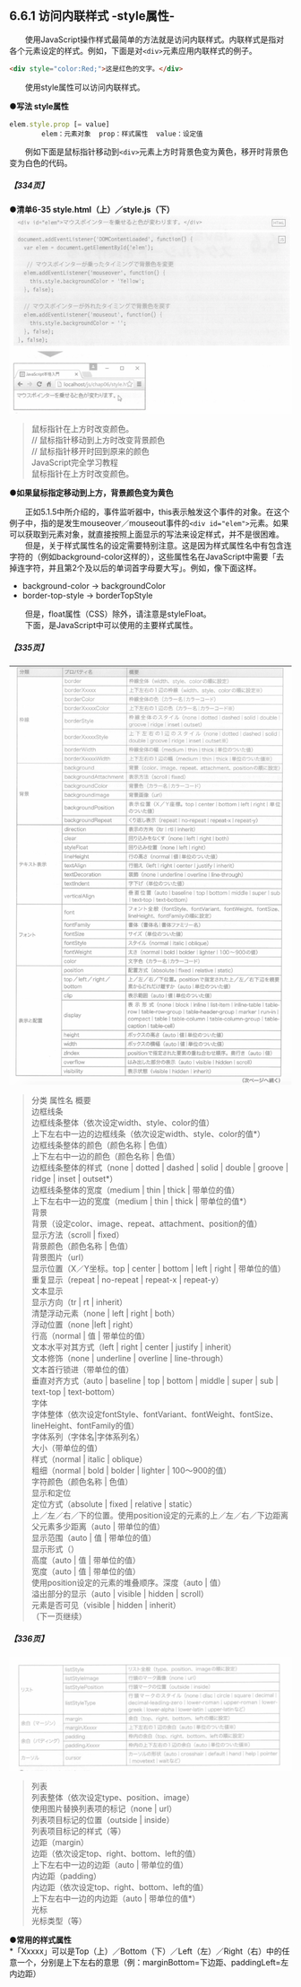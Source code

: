 ## 6.6.1 访问内联样式 -style属性-
&emsp;&emsp;使用JavaScript操作样式最简单的方法就是访问内联样式。内联样式是指对各个元素设定的样式。例如，下面是对`<div>`元素应用内联样式的例子。
```html
<div style="color:Red;">这是红色的文字。</div>
```
&emsp;&emsp;使用style属性可以访问内联样式。

**●写法 style属性**
```javascript
elem.style.prop [= value]
        elem：元素对象  prop：样式属性  value：设定值
```
&emsp;&emsp;例如下面是鼠标指针移动到`<div>`元素上方时背景色变为黄色，移开时背景色变为白色的代码。
##### 【334页】
**●清单6-35 style.html（上）／style.js（下）**
![image](../../images/c6/スクリーンショット&#32;2019-04-04&#32;午後8.48.31.png)
> 鼠标指针在上方时改变颜色。  
> // 鼠标指针移动到上方时改变背景颜色  
> // 鼠标指针移开时回到原来的颜色  
> JavaScript完全学习教程  
> 鼠标指针在上方时改变颜色。  

**●如果鼠标指定移动到上方，背景颜色变为黄色**

&emsp;&emsp;正如5.1.5中所介绍的，事件监听器中，this表示触发这个事件的对象。在这个例子中，指的是发生mouseover／mouseout事件的`<div id="elem">`元素。如果可以获取到元素对象，就直接按照上面显示的写法来设定样式，并不是很困难。<br>
&emsp;&emsp;但是，关于样式属性名的设定需要特别注意。这是因为样式属性名中有包含连字符的（例如background-color这样的），这些属性名在JavaScript中需要「去掉连字符，并且第2个及以后的单词首字母要大写」。例如，像下面这样。
- background-color → backgroundColor
- border-top-style → borderTopStyle

&emsp;&emsp;但是，float属性（CSS）除外，请注意是styleFloat。<br>
&emsp;&emsp;下面，是JavaScript中可以使用的主要样式属性。
##### 【335页】
![image](../../images/c6/スクリーンショット&#32;2019-04-05&#32;午後4.31.45.png)
> 分类 属性名 概要  
> 边框线条  
> 边框线条整体（依次设定width、style、color的值）  
> 上下左右中一边的边框线条（依次设定width、style、color的值*）  
> 边框线条整体的颜色（颜色名称 | 色值）  
> 上下左右中一边的颜色（颜色名称 | 色值）  
> 边框线条整体的样式（none | dotted | dashed | solid | double | groove | ridge | inset | outset*）  
> 边框线条整体的宽度（medium | thin | thick | 带单位的值）  
> 上下左右中一边的宽度（medium | thin | thick | 带单位的值*）  
> 背景  
> 背景（设定color、image、repeat、attachment、position的值）  
> 显示方法（scroll | fixed）  
> 背景颜色（颜色名称 | 色值）  
> 背景图片（url）  
> 显示位置（X／Y坐标。top | center | bottom | left | right | 带单位的值）  
> 重复显示（repeat | no-repeat | repeat-x | repeat-y）  
> 文本显示  
> 显示方向（tr | rt | inherit）  
> 清楚浮动元素（none | left | right | both）  
> 浮动位置（none |left | right）  
> 行高（normal | 值 | 带单位的值）  
> 文本水平对其方式（left | right | center | justify | inherit）  
> 文本修饰（none | underline | overline | line-through）  
> 文本首行锁进（带单位的值）  
> 垂直对齐方式（auto | baseline | top | bottom | middle | super | sub | text-top | text-bottom）  
> 字体  
> 字体整体（依次设定fontStyle、fontVariant、fontWeight、fontSize、lineHeight、fontFamily的值）  
> 字体系列（字体名|字体系列名）  
> 大小（带单位的值）  
> 样式（normal | italic | oblique）  
> 粗细（normal | bold | bolder | lighter | 100～900的值）  
> 字符颜色（颜色名称 | 色值）  
> 显示和定位  
> 定位方式（absolute | fixed | relative | static）  
> 上／左／右／下的位置。使用position设定的元素的上／左／右／下边距离父元素多少距离（auto | 带单位的值）  
> 显示范围（auto | 值 | 带单位的值）  
> 显示形式（）  
> 高度（auto | 值 | 带单位的值）  
> 宽度（auto | 值 | 带单位的值）  
> 使用position设定的元素的堆叠顺序。深度（auto | 值）  
> 溢出部分的显示（auto | visible | hidden | scroll）  
> 元素是否可见（visible | hidden | inherit）  
> （下一页继续）

##### 【336页】
![image](../../images/c6/スクリーンショット&#32;2019-04-05&#32;午後4.34.44.png)
> 列表  
> 列表整体（依次设定type、position、image）  
> 使用图片替换列表项的标记（none | url）  
> 列表项目标记的位置（outside | inside）  
> 列表项目标记的样式（等）  
> 边距（margin）  
> 边距（依次设定top、right、bottom、left的值）  
> 上下左右中一边的边距（auto | 带单位的值）  
> 内边距（padding）  
> 内边距（依次设定top、right、bottom、left的值）  
> 上下左右中一边的内边距（auto | 带单位的值*）  
> 光标  
> 光标类型（等）

**●常用的样式属性**<br>
*「Xxxxx」可以是Top（上）／Bottom（下）／Left（左）／Right（右）中的任意一个，分别是上下左右的意思（例：marginBottom=下边距、paddingLeft=左内边距）

